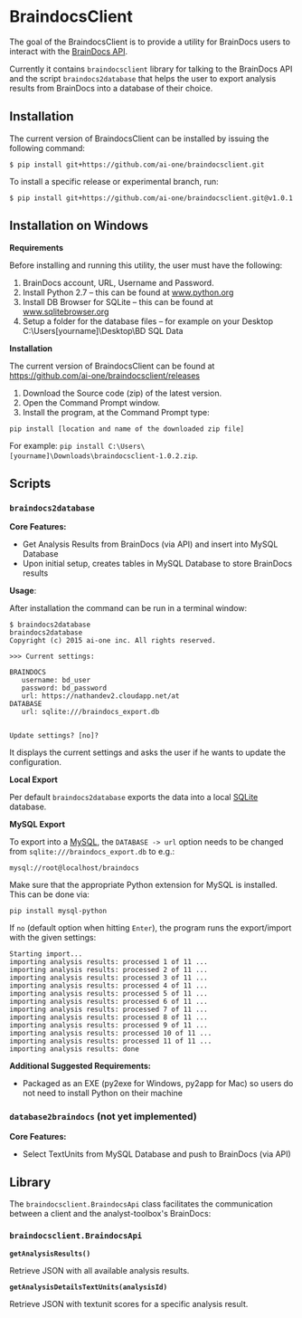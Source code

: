 # BraindocsClient

The goal of the BraindocsClient is to provide a utility for BrainDocs users to interact with the [BrainDocs API](https://ai-one.box.com/s/73fku761ffnekcwvb1pkl7rznqic0y6k).

Currently it contains `braindocsclient` library for talking to the BrainDocs API and the script `braindocs2database` that helps the user to export analysis results from BrainDocs into a database of their choice.

## Installation

The current version of BraindocsClient can be installed by issuing the following command:

```
$ pip install git+https://github.com/ai-one/braindocsclient.git
````

To install a specific release or experimental branch, run:

```
$ pip install git+https://github.com/ai-one/braindocsclient.git@v1.0.1
```

## Installation on Windows

__Requirements__

Before installing and running this utility, the user must have the following:

1. BrainDocs account, URL, Username and Password.
2. Install Python 2.7 – this can be found at www.python.org
3. Install DB Browser for SQLite – this can be found at www.sqlitebrowser.org
4. Setup a folder for the database files – for example on your Desktop C:\Users\[yourname]\Desktop\BD SQL Data

__Installation__

The current version of BraindocsClient can be found at https://github.com/ai-one/braindocsclient/releases

1. Download the Source code (zip) of the latest version.
2. Open the Command Prompt window.
3. Install the program, at the Command Prompt type:

```
pip install [location and name of the downloaded zip file]
```

For example: `pip install C:\Users\[yourname]\Downloads\braindocsclient-1.0.2.zip`.

## Scripts

### `braindocs2database`

__Core Features:__
* Get Analysis Results from BrainDocs (via API) and insert into MySQL Database
* Upon initial setup, creates tables in MySQL Database to store BrainDocs results

__Usage__:

After installation the command can be run in a terminal window:

```
$ braindocs2database
braindocs2database
Copyright (c) 2015 ai-one inc. All rights reserved.

>>> Current settings:

BRAINDOCS
   username: bd_user
   password: bd_password
   url: https://nathandev2.cloudapp.net/at
DATABASE
   url: sqlite:///braindocs_export.db


Update settings? [no]?
```

It displays the current settings and asks the user if he wants to update the configuration. 

__Local Export__

Per default `braindocs2database` exports the data into a local [SQLite](https://www.sqlite.org/) database.

__MySQL Export__

To export into a [MySQL](https://www.mysql.com/), the `DATABASE -> url` option needs to be changed from `sqlite:///braindocs_export.db` to e.g.:

```
mysql://root@localhost/braindocs
```

Make sure that the appropriate Python extension for MySQL is installed. This can be done via:

```
pip install mysql-python
```

If `no` (default option when hitting `Enter`), the program runs the export/import with the given settings:

```
Starting import...
importing analysis results: processed 1 of 11 ...
importing analysis results: processed 2 of 11 ...
importing analysis results: processed 3 of 11 ...
importing analysis results: processed 4 of 11 ...
importing analysis results: processed 5 of 11 ...
importing analysis results: processed 6 of 11 ...
importing analysis results: processed 7 of 11 ...
importing analysis results: processed 8 of 11 ...
importing analysis results: processed 9 of 11 ...
importing analysis results: processed 10 of 11 ...
importing analysis results: processed 11 of 11 ...
importing analysis results: done
```

__Additional Suggested Requirements:__
* Packaged as an EXE (py2exe for Windows, py2app for Mac) so users do not need to install Python on their machine

### `database2braindocs` (not yet implemented)

__Core Features:__
* Select TextUnits from MySQL Database and push to BrainDocs (via API)

## Library

The `braindocsclient.BraindocsApi` class facilitates the communication between a client and the analyst-toolbox's BrainDocs:

### `braindocsclient.BraindocsApi`

__`getAnalysisResults()`__

Retrieve JSON with all available analysis results.

__`getAnalysisDetailsTextUnits(analysisId)`__

Retrieve JSON with textunit scores for a specific analysis result.
